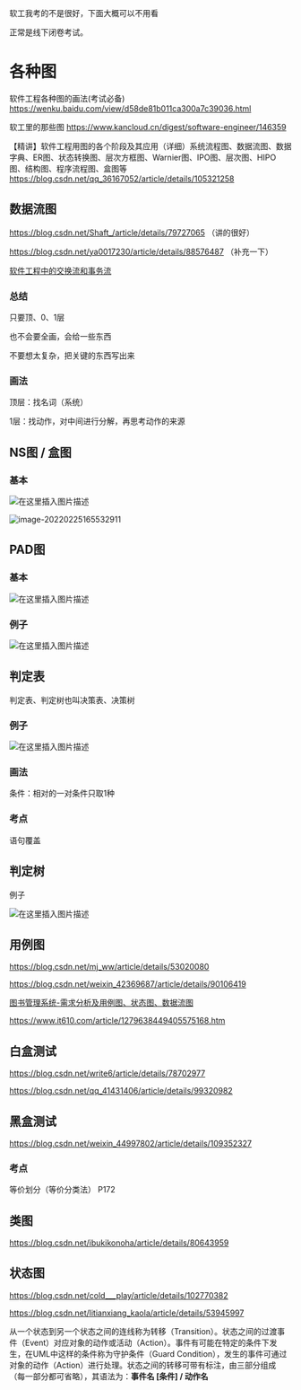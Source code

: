 软工我考的不是很好，下面大概可以不用看

正常是线下闭卷考试。





# 各种图

软件工程各种图的画法(考试必备)	https://wenku.baidu.com/view/d58de81b011ca300a7c39036.html

软工里的那些图	https://www.kancloud.cn/digest/software-engineer/146359

【精讲】软件工程用图的各个阶段及其应用（详细）系统流程图、数据流图、数据字典、ER图、状态转换图、层次方框图、Warnier图、IPO图、层次图、HIPO图、结构图、程序流程图、盒图等	https://blog.csdn.net/qq_36167052/article/details/105321258



## 数据流图

https://blog.csdn.net/Shaft_/article/details/79727065	（讲的很好）

https://blog.csdn.net/ya0017230/article/details/88576487	（补充一下）

[软件工程中的交换流和事务流](https://blog.csdn.net/weixin_55267022/article/details/118075201)



### 总结

只要顶、0、1层

也不会要全画，会给一些东西

不要想太复杂，把关键的东西写出来



### 画法

顶层：找名词（系统）

1层：找动作，对中间进行分解，再思考动作的来源





## NS图 / 盒图

### 基本

![在这里插入图片描述](https://img-blog.csdnimg.cn/20200405120723727.png?x-oss-process=image/watermark,type_ZmFuZ3poZW5naGVpdGk,shadow_10,text_aHR0cHM6Ly9ibG9nLmNzZG4ubmV0L3FxXzM2MTY3MDUy,size_16,color_FFFFFF,t_70#pic_center)



![image-20220225165532911](https://s2.loli.net/2022/02/25/sR9QtOVAJbEkdfH.png)





## PAD图

### 基本

![在这里插入图片描述](https://img-blog.csdnimg.cn/20200405120903449.png?x-oss-process=image/watermark,type_ZmFuZ3poZW5naGVpdGk,shadow_10,text_aHR0cHM6Ly9ibG9nLmNzZG4ubmV0L3FxXzM2MTY3MDUy,size_16,color_FFFFFF,t_70#pic_center)

### 例子

![在这里插入图片描述](https://img-blog.csdnimg.cn/20200405121249998.gif#pic_center)



## 判定表

判定表、判定树也叫决策表、决策树



### 例子

![在这里插入图片描述](https://img-blog.csdnimg.cn/2020040512573361.png?x-oss-process=image/watermark,type_ZmFuZ3poZW5naGVpdGk,shadow_10,text_aHR0cHM6Ly9ibG9nLmNzZG4ubmV0L3FxXzM2MTY3MDUy,size_16,color_FFFFFF,t_70#pic_center)





### 画法

条件：相对的一对条件只取1种



### 考点

语句覆盖



## 判定树

例子

![在这里插入图片描述](https://img-blog.csdnimg.cn/20200405144658343.jpg?x-oss-process=image/watermark,type_ZmFuZ3poZW5naGVpdGk,shadow_10,text_aHR0cHM6Ly9ibG9nLmNzZG4ubmV0L3FxXzM2MTY3MDUy,size_16,color_FFFFFF,t_70#pic_center)



## 用例图

https://blog.csdn.net/mj_ww/article/details/53020080

https://blog.csdn.net/weixin_42369687/article/details/90106419

[图书管理系统-需求分析及用例图、状态图、数据流图](https://blog.csdn.net/icebns/article/details/103601969)

https://www.it610.com/article/1279638449405575168.htm



## 白盒测试

https://blog.csdn.net/write6/article/details/78702977

https://blog.csdn.net/qq_41431406/article/details/99320982



## 黑盒测试

https://blog.csdn.net/weixin_44997802/article/details/109352327



### 考点

等价划分（等价分类法）	P172





## 类图

https://blog.csdn.net/ibukikonoha/article/details/80643959



## 状态图

https://blog.csdn.net/cold___play/article/details/102770382

https://blog.csdn.net/litianxiang_kaola/article/details/53945997



从一个状态到另一个状态之间的连线称为转移（Transition）。状态之间的过渡事件（Event）对应对象的动作或活动（Action）。事件有可能在特定的条件下发生，在UML中这样的条件称为守护条件（Guard Condition），发生的事件可通过对象的动作（Action）进行处理。状态之间的转移可带有标注，由三部分组成（每一部分都可省略），其语法为：**事件名 [条件] / 动作名**



